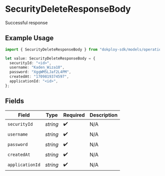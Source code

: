 # SecurityDeleteResponseBody

Successful response

## Example Usage

```typescript
import { SecurityDeleteResponseBody } from "dokploy-sdk/models/operations";

let value: SecurityDeleteResponseBody = {
  securityId: "<id>",
  username: "Kaden_Wiza10",
  password: "XgqWM5LJaf2L4PM",
  createdAt: "1709819374597",
  applicationId: "<id>",
};
```

## Fields

| Field              | Type               | Required           | Description        |
| ------------------ | ------------------ | ------------------ | ------------------ |
| `securityId`       | *string*           | :heavy_check_mark: | N/A                |
| `username`         | *string*           | :heavy_check_mark: | N/A                |
| `password`         | *string*           | :heavy_check_mark: | N/A                |
| `createdAt`        | *string*           | :heavy_check_mark: | N/A                |
| `applicationId`    | *string*           | :heavy_check_mark: | N/A                |